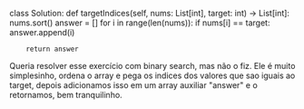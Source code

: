 class Solution:
    def targetIndices(self, nums: List[int], target: int) -> List[int]:
        nums.sort()
        answer = []
        for i in range(len(nums)):
            if nums[i] == target:
                answer.append(i)

        return answer

Queria resolver esse exercício com binary search, mas não o fiz. Ele é muito simplesinho, ordena o array e pega os indices dos valores que sao iguais ao target, depois adicionamos isso em um array auxiliar "answer" e o retornamos, bem tranquilinho.